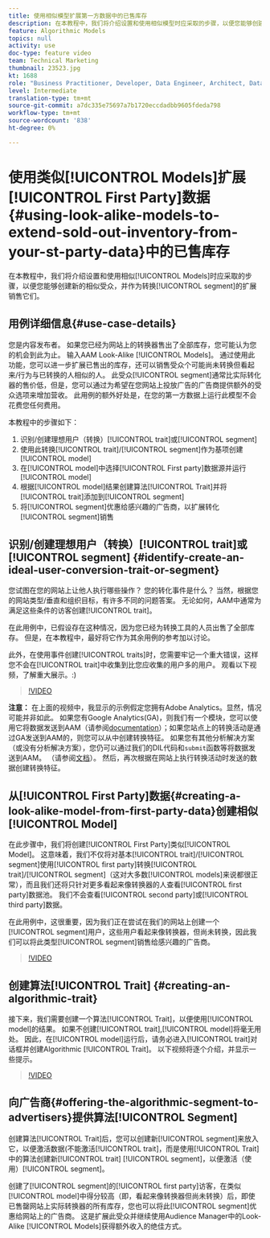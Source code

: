 ```yaml
---
title: 使用相似模型扩展第一方数据中的已售库存
description: 在本教程中，我们将介绍设置和使用相似模型时应采取的步骤，以便您能够创建新的相似受众，并将它们作为转化细分的扩展进行销售。
feature: Algorithmic Models
topics: null
activity: use
doc-type: feature video
team: Technical Marketing
thumbnail: 23523.jpg
kt: 1688
role: "Business Practitioner, Developer, Data Engineer, Architect, Data Architect, Administrator, Leader"
level: Intermediate
translation-type: tm+mt
source-git-commit: a7dc335e75697a7b1720eccdadbb9605fdeda798
workflow-type: tm+mt
source-wordcount: '838'
ht-degree: 0%

---
```



# 使用类似[!UICONTROL Models]扩展[!UICONTROL First Party]数据{#using-look-alike-models-to-extend-sold-out-inventory-from-your-st-party-data}中的已售库存

在本教程中，我们将介绍设置和使用相似[!UICONTROL Models]时应采取的步骤，以便您能够创建新的相似受众，并作为转换[!UICONTROL segment]的扩展销售它们。

## 用例详细信息{#use-case-details}

您是内容发布者。 如果您已经为网站上的转换器售出了全部库存，您可能认为您的机会到此为止。 输入AAM Look-Alike [!UICONTROL Models]。 通过使用此功能，您可以进一步扩展已售出的库存，还可以销售受众个可能尚未转换但看起来/行为与已转换的人相似的人。 此受众[!UICONTROL segment]通常比实际转化器的售价低，但是，您可以通过为希望在您网站上投放广告的广告商提供额外的受众选项来增加营收。 此用例的额外好处是，在您的第一方数据上运行此模型不会花费您任何费用。

本教程中的步骤如下：

1. 识别/创建理想用户（转换）[!UICONTROL trait]或[!UICONTROL segment]
1. 使用此转换[!UICONTROL trait]/[!UICONTROL segment]作为基项创建[!UICONTROL model]
1. 在[!UICONTROL model]中选择[!UICONTROL First party]数据源并运行[!UICONTROL model]
1. 根据[!UICONTROL model]结果创建算法[!UICONTROL Trait]并将[!UICONTROL trait]添加到[!UICONTROL segment]
1. 将[!UICONTROL segment]优惠给感兴趣的广告商，以扩展转化[!UICONTROL segment]销售

## 识别/创建理想用户（转换）[!UICONTROL trait]或[!UICONTROL segment] {#identify-create-an-ideal-user-conversion-trait-or-segment}

您试图在您的网站上让他人执行哪些操作？ 您的转化事件是什么？ 当然，根据您的网站类型/垂直和组织目标，有许多不同的问题答案。 无论如何，AAM中通常为满足这些条件的访客创建[!UICONTROL trait]。

在此用例中，已假设存在这种情况，因为您已经为转换工具的人员出售了全部库存。 但是，在本教程中，最好将它作为其余用例的参考加以讨论。

此外，在使用事件创建[!UICONTROL traits]时，您需要牢记一个重大错误，这样您不会在[!UICONTROL trait]中收集到比您应收集的用户多的用户。 观看以下视频，了解重大展示。:)

>[!VIDEO](https://video.tv.adobe.com/v/23431/?quality=12)

**注意：** 在上面的视频中，我显示的示例假定您拥有Adobe Analytics。显然，情况可能并非如此。 如果您有Google Analytics(GA)，则我们有一个模块，您可以使用它将数据发送到AAM（请参阅[documentation](https://marketing.adobe.com/resources/help/en_US/aam/dil-google-universal-analytics.html)）；如果您站点上的转换活动是通过GA发送到AAM的，则您可以从中创建转换特征。 如果您有其他分析解决方案（或没有分析解决方案），您仍可以通过我们的DIL代码和`submit`函数等将数据发送到AAM。 （请参阅[文档](https://marketing.adobe.com/resources/help/en_US/aam/c_dil.html)）。 然后，再次根据在网站上执行转换活动时发送的数据创建转换特征。

## 从[!UICONTROL First Party]数据{#creating-a-look-alike-model-from-first-party-data}创建相似[!UICONTROL Model]

在此步骤中，我们将创建[!UICONTROL First Party]类似[!UICONTROL Model]。 这意味着，我们不仅将对基本[!UICONTROL trait]/[!UICONTROL segment]使用[!UICONTROL first party]转换[!UICONTROL trait]/[!UICONTROL segment]（这对大多数[!UICONTROL models]来说都很正常），而且我们还将只针对更多看起来像转换器的人查看[!UICONTROL first party]数据池。 我们不会查看[!UICONTROL second party]或[!UICONTROL third party]数据。

在此用例中，这很重要，因为我们正在尝试在我们的网站上创建一个[!UICONTROL segment]用户，这些用户看起来像转换器，但尚未转换，因此我们可以将此类型[!UICONTROL segment]销售给感兴趣的广告商。

>[!VIDEO](https://video.tv.adobe.com/v/23504/?quality-12)

## 创建算法[!UICONTROL Trait] {#creating-an-algorithmic-trait}

接下来，我们需要创建一个算法[!UICONTROL Trait]，以便使用[!UICONTROL model]的结果。 如果不创建[!UICONTROL trait],[!UICONTROL model]将毫无用处。 因此，在[!UICONTROL model]运行后，请务必进入[!UICONTROL trait]对话框并创建Algorithmic [!UICONTROL Trait]。 以下视频将逐个介绍，并显示一些提示。

>[!VIDEO](https://video.tv.adobe.com/v/23523/?quality=12)

## 向广告商{#offering-the-algorithmic-segment-to-advertisers}提供算法[!UICONTROL Segment]

创建算法[!UICONTROL Trait]后，您可以创建新[!UICONTROL segment]来放入它，以便激活数据(不能激活[!UICONTROL trait]，而是使用[!UICONTROL Trait]中的算法创建新[!UICONTROL trait] [!UICONTROL segment]，以便激活（使用）[!UICONTROL segment]。

创建了[!UICONTROL segment]的[!UICONTROL first party]访客，在类似[!UICONTROL model]中得分较高（即，看起来像转换器但尚未转换）后，即使已售罄网站上实际转换器的所有库存，您也可以将此[!UICONTROL segment]优惠给网站上的广告商。 这是扩展此受众并继续使用Audience Manager中的Look-Alike [!UICONTROL Models]获得额外收入的绝佳方式。
